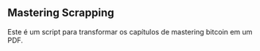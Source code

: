 ## Mastering Scrapping

Este é um script para transformar os capítulos de mastering bitcoin em um PDF.